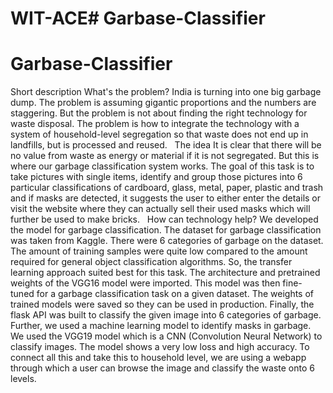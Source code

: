 # WIT-ACE# Garbase-Classifier
# Garbase-Classifier
Short description
What's the problem?
India is turning into one big garbage dump. The problem is assuming gigantic proportions and the numbers are staggering. But the problem is not about finding the right technology for waste disposal. The problem is how to integrate the technology with a system of household-level segregation so that waste does not end up in landfills, but is processed and reused.
 
The idea
It is clear that there will be no value from waste as energy or material if it is not segregated. But this is where our garbage classification system works. The goal of this task is to take pictures with single items, identify and group those pictures into 6 particular classifications of cardboard, glass, metal, paper, plastic and trash and if masks are detected, it suggests the user to either enter the details or visit the website where they can actually sell their used masks which will further be used to make bricks.
 
How can technology help?
We developed the model for garbage classification. The dataset for garbage classification was taken from Kaggle. There were 6 categories of garbage on the dataset. The amount of training samples were quite low compared to the amount required for general object classification algorithms. So, the transfer learning approach suited best for this task. The architecture and pretrained weights of the VGG16 model were imported. This model was then fine-tuned for a garbage classification task on a given dataset. The weights of trained models were saved so they can be used in production. Finally, the flask API was built to classify the given image into 6 categories of garbage.
Further, we used a machine learning model to identify masks in garbage. We used the VGG19 model which is a CNN (Convolution Neural Network) to classify images. The model shows a very low loss and high accuracy.
To connect all this and take this to household level, we are using a webapp through which a user can browse the image and classify the waste onto 6 levels.
 


